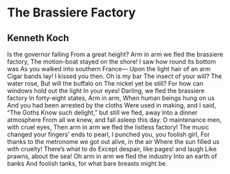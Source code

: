# The Brassiere Factory
## Kenneth Koch
Is the governor falling
From a great height?
Arm in arm we fled the brassiere factory,
The motion-boat stayed on the shore!
I saw how round its bottom was
As you walked into southern France—
Upon the light hair of an arm
Cigar bands lay!
I kissed you then. Oh is my bar
The insect of your will? The water rose,
But will the buffalo on
The nickel yet be still?
For how can windows hold out the light
In your eyes!
Darling, we fled the brassiere factory
In forty-eight states,
Arm in arm,
When human beings hung on us
And you had been arrested by the cloths
Were used in making, and I said, “The Goths
Know such delight,” but still we fled, away
Into a dinner atmosphere
From all we knew, and fall asleep this day.
O maintenance men, with cruel eyes,
Then arm in arm we fled the listless factory!
The music changed your fingers’ ends to pearl,
I punched you, you foolish girl,
For thanks to the metronome we got out alive, in the air
Where the sun filled us with cruelty!
There’s what to do
Except despair, like pages! and laugh
Like prawns, about the sea!
Oh arm in arm we fled the industry
Into an earth of banks
And foolish tanks, for what bare breasts might be.